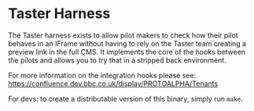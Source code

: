 Taster Harness
==============

The Taster harness exists to allow pilot makers to check how their pilot behaves in an IFrame without having
to rely on the Taster team creating a preview link in the full CMS. It implements the core of the hooks
between the pilots and allows you to try that in a stripped back environment.

For more information on the integration hooks please see: https://confluence.dev.bbc.co.uk/display/PROTOALPHA/Tenants

For devs: to create a distributable version of this binary, simply run `make`.
